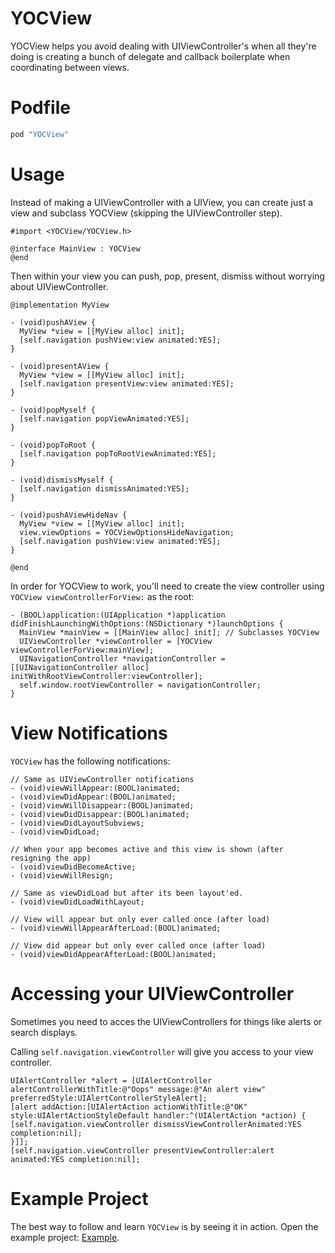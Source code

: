 YOCView
=========

YOCView helps you avoid dealing with UIViewController's when all they're doing is creating a bunch of delegate and callback boilerplate when coordinating between views.

# Podfile

```ruby
pod "YOCView"
```

# Usage

Instead of making a UIViewController with a UIView, you can create just a view and subclass YOCView (skipping the UIViewController step).

```objc
#import <YOCView/YOCView.h>

@interface MainView : YOCView
@end
```

Then within your view you can push, pop, present, dismiss without worrying about UIViewController.

```objc
@implementation MyView

- (void)pushAView {
  MyView *view = [[MyView alloc] init];
  [self.navigation pushView:view animated:YES];
}

- (void)presentAView {
  MyView *view = [[MyView alloc] init];
  [self.navigation presentView:view animated:YES];
}

- (void)popMyself {
  [self.navigation popViewAnimated:YES];
}

- (void)popToRoot {
  [self.navigation popToRootViewAnimated:YES];
}

- (void)dismissMyself {
  [self.navigation dismissAnimated:YES];
}

- (void)pushAViewHideNav {
  MyView *view = [[MyView alloc] init];
  view.viewOptions = YOCViewOptionsHideNavigation;
  [self.navigation pushView:view animated:YES];
}

@end
```

In order for YOCView to work, you'll need to create the view controller using `YOCView viewControllerForView:` as the root:

```objc
- (BOOL)application:(UIApplication *)application didFinishLaunchingWithOptions:(NSDictionary *)launchOptions {
  MainView *mainView = [[MainView alloc] init]; // Subclasses YOCView
  UIViewController *viewController = [YOCView viewControllerForView:mainView];
  UINavigationController *navigationController = [[UINavigationController alloc] initWithRootViewController:viewController];
  self.window.rootViewController = navigationController;
}
```

# View Notifications

`YOCView` has the following notifications:

```objc
// Same as UIViewController notifications
- (void)viewWillAppear:(BOOL)animated;
- (void)viewDidAppear:(BOOL)animated;
- (void)viewWillDisappear:(BOOL)animated;
- (void)viewDidDisappear:(BOOL)animated;
- (void)viewDidLayoutSubviews;
- (void)viewDidLoad;

// When your app becomes active and this view is shown (after resigning the app)
- (void)viewDidBecomeActive;
- (void)viewWillResign;

// Same as viewDidLoad but after its been layout'ed.
- (void)viewDidLoadWithLayout;

// View will appear but only ever called once (after load)
- (void)viewWillAppearAfterLoad:(BOOL)animated;

// View did appear but only ever called once (after load)
- (void)viewDidAppearAfterLoad:(BOOL)animated;
```

# Accessing your UIViewController

Sometimes you need to acces the UIViewControllers for things like alerts or search displays.

Calling `self.navigation.viewController` will give you access to your view controller.

```objc
UIAlertController *alert = [UIAlertController alertControllerWithTitle:@"Oops" message:@"An alert view" preferredStyle:UIAlertControllerStyleAlert];
[alert addAction:[UIAlertAction actionWithTitle:@"OK" style:UIAlertActionStyleDefault handler:^(UIAlertAction *action) {
[self.navigation.viewController dismissViewControllerAnimated:YES completion:nil];
}]];
[self.navigation.viewController presentViewController:alert animated:YES completion:nil];
```

# Example Project

The best way to follow and learn `YOCView` is by seeing it in action. Open the example project: [Example](https://github.com/gabriel/YOCView/tree/master/Example).

